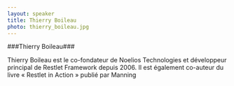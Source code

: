 ```yaml
---
layout: speaker
title: Thierry Boileau
photo: thierry_boileau.jpg
---
```


###Thierry Boileau###

Thierry Boileau est le co-fondateur de Noelios Technologies et développeur principal de Restlet Framework depuis 2006.
Il est également co-auteur du livre « Restlet in Action » publié par Manning